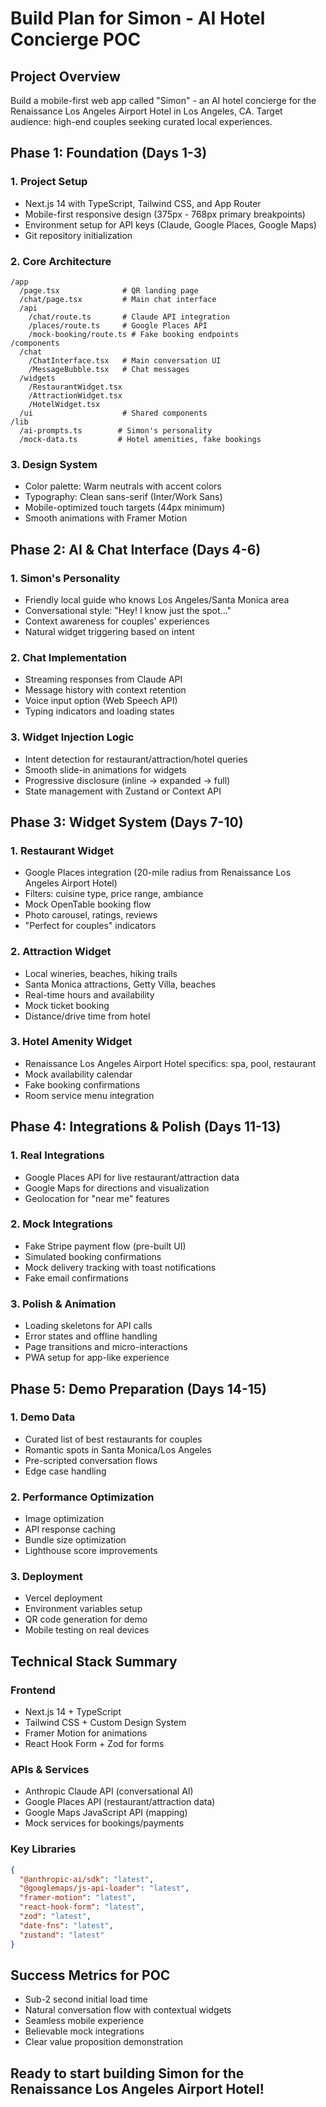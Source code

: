 # Build Plan for Simon - AI Hotel Concierge POC

## Project Overview

Build a mobile-first web app called "Simon" - an AI hotel concierge for the Renaissance Los Angeles Airport Hotel in Los Angeles, CA. Target audience: high-end couples seeking curated local experiences.

## Phase 1: Foundation (Days 1-3)

### 1. Project Setup
- Next.js 14 with TypeScript, Tailwind CSS, and App Router
- Mobile-first responsive design (375px - 768px primary breakpoints)
- Environment setup for API keys (Claude, Google Places, Google Maps)
- Git repository initialization

### 2. Core Architecture
```
/app
  /page.tsx              # QR landing page
  /chat/page.tsx         # Main chat interface
  /api
    /chat/route.ts       # Claude API integration
    /places/route.ts     # Google Places API
    /mock-booking/route.ts # Fake booking endpoints
/components
  /chat
    /ChatInterface.tsx   # Main conversation UI
    /MessageBubble.tsx   # Chat messages
  /widgets
    /RestaurantWidget.tsx
    /AttractionWidget.tsx
    /HotelWidget.tsx
  /ui                    # Shared components
/lib
  /ai-prompts.ts        # Simon's personality
  /mock-data.ts         # Hotel amenities, fake bookings
```

### 3. Design System
- Color palette: Warm neutrals with accent colors
- Typography: Clean sans-serif (Inter/Work Sans)
- Mobile-optimized touch targets (44px minimum)
- Smooth animations with Framer Motion

## Phase 2: AI & Chat Interface (Days 4-6)

### 1. Simon's Personality
- Friendly local guide who knows Los Angeles/Santa Monica area
- Conversational style: "Hey! I know just the spot..."
- Context awareness for couples' experiences
- Natural widget triggering based on intent

### 2. Chat Implementation
- Streaming responses from Claude API
- Message history with context retention
- Voice input option (Web Speech API)
- Typing indicators and loading states

### 3. Widget Injection Logic
- Intent detection for restaurant/attraction/hotel queries
- Smooth slide-in animations for widgets
- Progressive disclosure (inline → expanded → full)
- State management with Zustand or Context API

## Phase 3: Widget System (Days 7-10)

### 1. Restaurant Widget
- Google Places integration (20-mile radius from Renaissance Los Angeles Airport Hotel)
- Filters: cuisine type, price range, ambiance
- Mock OpenTable booking flow
- Photo carousel, ratings, reviews
- "Perfect for couples" indicators

### 2. Attraction Widget
- Local wineries, beaches, hiking trails
- Santa Monica attractions, Getty Villa, beaches
- Real-time hours and availability
- Mock ticket booking
- Distance/drive time from hotel

### 3. Hotel Amenity Widget
- Renaissance Los Angeles Airport Hotel specifics: spa, pool, restaurant
- Mock availability calendar
- Fake booking confirmations
- Room service menu integration

## Phase 4: Integrations & Polish (Days 11-13)

### 1. Real Integrations
- Google Places API for live restaurant/attraction data
- Google Maps for directions and visualization
- Geolocation for "near me" features

### 2. Mock Integrations
- Fake Stripe payment flow (pre-built UI)
- Simulated booking confirmations
- Mock delivery tracking with toast notifications
- Fake email confirmations

### 3. Polish & Animation
- Loading skeletons for API calls
- Error states and offline handling
- Page transitions and micro-interactions
- PWA setup for app-like experience

## Phase 5: Demo Preparation (Days 14-15)

### 1. Demo Data
- Curated list of best restaurants for couples
- Romantic spots in Santa Monica/Los Angeles
- Pre-scripted conversation flows
- Edge case handling

### 2. Performance Optimization
- Image optimization
- API response caching
- Bundle size optimization
- Lighthouse score improvements

### 3. Deployment
- Vercel deployment
- Environment variables setup
- QR code generation for demo
- Mobile testing on real devices

## Technical Stack Summary

### Frontend
- Next.js 14 + TypeScript
- Tailwind CSS + Custom Design System
- Framer Motion for animations
- React Hook Form + Zod for forms

### APIs & Services
- Anthropic Claude API (conversational AI)
- Google Places API (restaurant/attraction data)
- Google Maps JavaScript API (mapping)
- Mock services for bookings/payments

### Key Libraries
```json
{
  "@anthropic-ai/sdk": "latest",
  "@googlemaps/js-api-loader": "latest",
  "framer-motion": "latest",
  "react-hook-form": "latest",
  "zod": "latest",
  "date-fns": "latest",
  "zustand": "latest"
}
```

## Success Metrics for POC

- Sub-2 second initial load time
- Natural conversation flow with contextual widgets
- Seamless mobile experience
- Believable mock integrations
- Clear value proposition demonstration

## Ready to start building Simon for the Renaissance Los Angeles Airport Hotel!